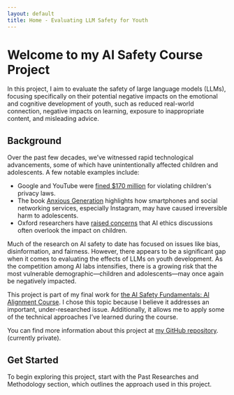 ```yaml
---
layout: default
title: Home - Evaluating LLM Safety for Youth
---
```


# Welcome to my AI Safety Course Project

In this project, I aim to evaluate the safety of large language models (LLMs), focusing specifically on their potential negative impacts on the emotional and cognitive development of youth, such as reduced real-world connection, negative impacts on learning, exposure to inappropriate content, and misleading advice.

## Background

Over the past few decades, we’ve witnessed rapid technological advancements, some of which have unintentionally affected children and adolescents. A few notable examples include:

* Google and YouTube were [fined $170 million](https://www.ftc.gov/news-events/news/press-releases/2019/09/google-youtube-will-pay-record-170-million-alleged-violations-childrens-privacy-law) for violating children's privacy laws.
* The book [Anxious Generation](https://www.anxiousgeneration.com/book) highlights how smartphones and social networking services, especially Instagram, may have caused irreversible harm to adolescents.
* Oxford researchers have [raised concerns](https://www.ox.ac.uk/news/2024-03-21-ai-ethics-are-ignoring-children-say-oxford-researchers) that AI ethics discussions often overlook the impact on children.

Much of the research on AI safety to date has focused on issues like bias, disinformation, and fairness. However, there appears to be a significant gap when it comes to evaluating the effects of LLMs on youth development. As the competition among AI labs intensifies, there is a growing risk that the most vulnerable demographic—children and adolescents—may once again be negatively impacted.

This project is part of my final work for [the AI Safety Fundamentals: AI Alignment Course](https://aisafetyfundamentals.com/alignment/). I chose this topic because I believe it addresses an important, under-researched issue. Additionally, it allows me to apply some of the technical approaches I’ve learned during the course.

You can find more information about this project at [my GitHub repository](https://github.com/nidone/AI-Safety-Project).(currently private).

## Get Started

To begin exploring this project, start with the Past Researches and Methodology section, which outlines the approach used in this project.
<br /> <br />

